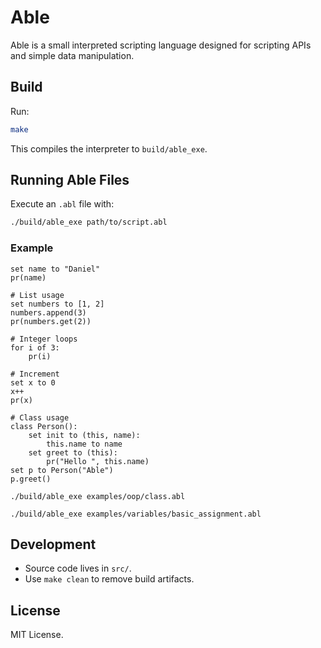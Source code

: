 # Able

Able is a small interpreted scripting language designed for scripting APIs and simple data manipulation.

## Build

Run:

```sh
make
```

This compiles the interpreter to `build/able_exe`.

## Running Able Files

Execute an `.abl` file with:

```sh
./build/able_exe path/to/script.abl
```

### Example

```able
set name to "Daniel"
pr(name)

# List usage
set numbers to [1, 2]
numbers.append(3)
pr(numbers.get(2))

# Integer loops
for i of 3:
    pr(i)

# Increment
set x to 0
x++
pr(x)
```
```able
# Class usage
class Person():
    set init to (this, name):
        this.name to name
    set greet to (this):
        pr("Hello ", this.name)
set p to Person("Able")
p.greet()
```

```
./build/able_exe examples/oop/class.abl
```


```
./build/able_exe examples/variables/basic_assignment.abl
```

## Development

- Source code lives in `src/`.
- Use `make clean` to remove build artifacts.

## License

MIT License.
